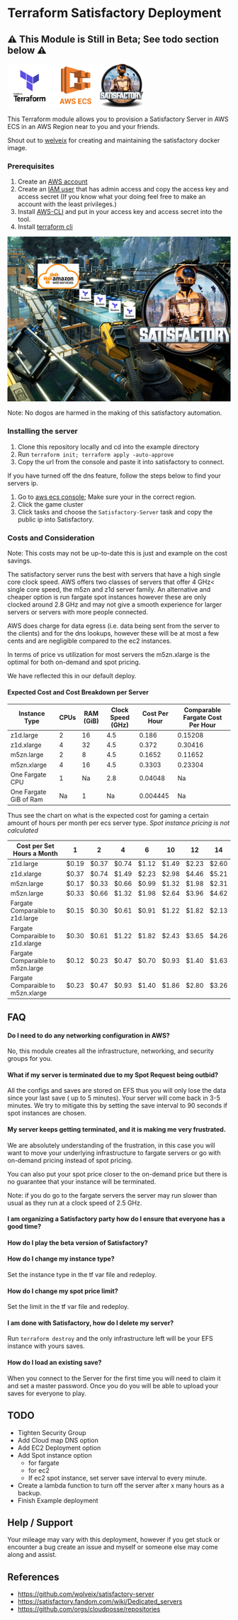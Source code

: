 
# Terraform Satisfactory Deployment
## ⚠ This Module is Still in Beta; See todo section below ⚠
<p float="left">
  <img src="assests\terraform.png" width="100"  alt=""/>
  <img src="assests\ecs.png" width="100"  alt=""/> 
  <img src="assests\Satisfactory.png" width="100"  alt=""/>
</p>

This Terraform module allows you to provision a Satisfactory Server in AWS ECS in an AWS Region near to you and your friends. 

Shout out to [welveix](https://github.com/wolveix) for creating and maintaining the satisfactory docker image.

### Prerequisites 
1. Create an [AWS account](https://aws.amazon.com/premiumsupport/knowledge-center/create-and-activate-aws-account/)
2. Create an [IAM user](https://docs.aws.amazon.com/IAM/latest/UserGuide/id_users_create.html#id_users_create_console) that has admin access and copy the access key and access secret (If you know what your doing feel free to make an account with the least privileges.) 
3. Install [AWS-CLI](https://docs.aws.amazon.com/cli/latest/userguide/getting-started-install.html#getting-started-install-instructions) and put in your access key and access secret into the tool.
4. Install [terraform cli](https://learn.hashicorp.com/tutorials/terraform/install-cli)

![](assests\Sat2AWS.png)

Note: No dogos are harmed in the making of this satisfactory automation.

### Installing the server
1. Clone this repository locally and cd into the example directory
2. Run ```terraform init; terraform apply -auto-approve```
3. Copy the url from the console and paste it into satisfactory to connect.

If you have turned off the dns feature, follow the steps below to find your servers ip.
1. Go to [aws ecs console](https://us-east-2.console.aws.amazon.com/ecs/v2/clusters); Make sure your in the correct region.
2. Click the game cluster
3. Click tasks and choose the ```Satisfactory-Server``` task and copy the public ip into Satisfactory.

### Costs and Consideration

Note: This costs may not be up-to-date this is just and example on the cost savings.

The satisfactory server runs the best with servers that have a high single core clock speed. 
AWS offers two classes of servers that offer 4 GHz< single core speed, the m5zn and z1d server family.
An alternative and cheaper option is run fargate spot instances however these are only clocked around 2.8 GHz and 
may not give a smooth experience for larger servers or servers with more people connected.  

AWS does charge for data egress (i.e. data being sent from the server to the clients) and for the dns lookups, however these will be at most a few cents and are negligible compared to the ec2 instances.

In terms of price vs utilization for most servers the m5zn.xlarge is the optimal for both on-demand and spot pricing.

We have reflected this in our default deploy. 

#### Expected Cost and Cost Breakdown per Server
| Instance Type          | CPUs | RAM (GiB) | Clock Speed (GHz) | Cost Per Hour | Comparable Fargate Cost Per Hour |
|------------------------|------|-----------|-------------------|---------------|----------------------------------|
| z1d.large              | 2    | 16        | 4.5               | 0.186         | 0.15208                          |
| z1d.xlarge             | 4    | 32        | 4.5               | 0.372         | 0.30416                          |
| m5zn.large             | 2    | 8         | 4.5               | 0.1652        | 0.11652                          |
| m5zn.xlarge            | 4    | 16        | 4.5               | 0.3303        | 0.23304                          |
| One Fargate CPU        | 1    | Na        | 2.8               | 0.04048       | Na                               |
| One Fargate GiB of Ram | Na   | 1         | Na                | 0.004445      | Na                               |

Thus see the chart on what is the expected cost for gaming a certain amount of hours per month per ecs server type. *Spot instance pricing is not calculated*

| Cost per Set Hours a Month         | 1     | 2     | 4     | 6     | 10    | 12    | 14    |
|------------------------------------|-------|-------|-------|-------|-------|-------|-------|
| z1d.large                          | $0.19 | $0.37 | $0.74 | $1.12 | $1.49 | $2.23 | $2.60 |
| z1d.xlarge                         | $0.37 | $0.74 | $1.49 | $2.23 | $2.98 | $4.46 | $5.21 |
| m5zn.large                         | $0.17 | $0.33 | $0.66 | $0.99 | $1.32 | $1.98 | $2.31 |
| m5zn.large                         | $0.33 | $0.66 | $1.32 | $1.98 | $2.64 | $3.96 | $4.62 |
| Fargate Comparaible to z1d.large   | $0.15 | $0.30 | $0.61 | $0.91 | $1.22 | $1.82 | $2.13 |
| Fargate Comparaible to z1d.xlarge  | $0.30 | $0.61 | $1.22 | $1.82 | $2.43 | $3.65 | $4.26 |
| Fargate Comparaible to m5zn.large  | $0.12 | $0.23 | $0.47 | $0.70 | $0.93 | $1.40 | $1.63 |
| Fargate Comparaible to m5zn.xlarge | $0.23 | $0.47 | $0.93 | $1.40 | $1.86 | $2.80 | $3.26 |

## FAQ

#### Do I need to do any networking configuration in AWS?

No, this module creates all the infrastructure, networking, and security groups for you.

#### What if my server is terminated due to my Spot Request being outbid?

All the configs and saves are stored on EFS thus you will only lose the data since your last save ( up to 5 minutes). Your server will come back in 3-5 minutes.
We try to mitigate this by setting the save interval to 90 seconds if spot instances are chosen.

#### My server keeps getting terminated, and it is making me very frustrated.

We are absolutely understanding of the frustration, in this case you will want to move your underlying infrastructure to fargate servers or go with on-demand pricing instead of spot pricing.

You can also put your spot price closer to the on-demand price but there is no guarantee that your instance will be terminated.

Note: if you do go to the fargate servers the server may run slower than usual as they run at a clock speed of 2.5 GHz. 

#### I am organizing a Satisfactory party how do I ensure that everyone has a good time?


#### How do I play the beta version of Satisfactory?


#### How do I change my instance type?
Set the instance type in the tf var file and redeploy.

#### How do I change my spot price limit?

Set the limit in the tf var file and redeploy.

#### I am done with Satisfactory, how do I delete my server?
Run ```terraform destroy``` and the only infrastructure left will be your EFS instance with yours saves.

#### How do I load an existing save?
When you connect to the Server for the first time you will need to claim it and set a master password. Once you do you will be able to upload your saves for everyone to play.

## TODO

- Tighten Security Group
- Add Cloud map DNS option
- Add EC2 Deployment option
- Add Spot instance option
  - for fargate
  - for ec2
  - If ec2 spot instance, set server save interval to every minute.
- Create a lambda function to turn off the server after x many hours as a backup.
- Finish Example deployment

## Help / Support

Your mileage may vary with this deployment, however if you get stuck or encounter a bug create an issue and myself or someone else may come along and assist.

## References
- https://github.com/wolveix/satisfactory-server
- https://satisfactory.fandom.com/wiki/Dedicated_servers
- https://github.com/orgs/cloudposse/repositories


